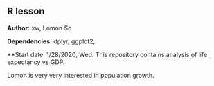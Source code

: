 
## R lesson
**Author:** xw, Lomon So

**Dependencies:** dplyr, ggplot2,

**Start date: 1/28/2020, Wed.
This repository contains analysis of life expectancy vs GDP.

Lomon is very very interested in population growth.

